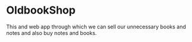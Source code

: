 # OldbookShop
This and web app through which we can sell our unnecessary books and notes and also buy notes and books.  

